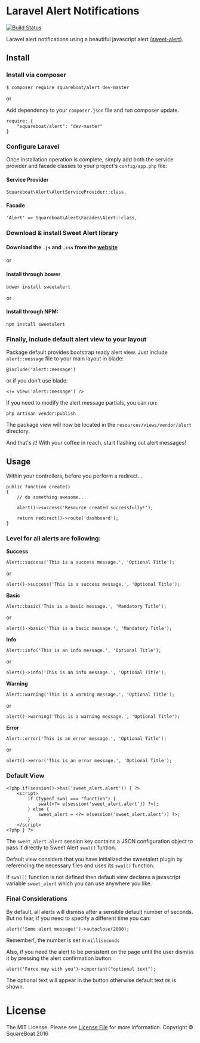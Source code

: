 # Laravel Alert Notifications

[![Build Status](https://travis-ci.org/squareboat/alert.svg?branch=master)](https://travis-ci.org/squareboat/alert)

Laravel alert notifications using a beautiful javascript alert [(sweet-alert)](http://t4t5.github.io/sweetalert/).

## Install

### Install via composer

```
$ composer require squareboat/alert dev-master
```

or

Add dependency to your `composer.json` file and run composer update.

```
require: {
    "squareboat/alert": "dev-master"
}
```

### Configure Laravel

Once installation operation is complete, simply add both the service provider and facade classes to your project's `config/app.php` file:

#### Service Provider
```
Squareboat\Alert\AlertServiceProvider::class,
```

#### Facade

```
'Alert' => Squareboat\Alert\Facades\Alert::class,
```

### Download & install Sweet Alert library

#### Download the `.js` and `.css` from the [website](http://t4t5.github.io/sweetalert/)
or

#### Install through bower
```
bower install sweetalert
```
or
#### Install through NPM:
```
npm install sweetalert
```

### Finally, include default alert view to your layout

Package default provides bootstrap ready alert view. Just include `alert::message` file to your main layout in blade:

```
@include('alert::message')
```

or if you don't use blade:

```
<?= view('alert::message') ?>
```

If you need to modify the alert message partials, you can run:

```
php artisan vendor:publish
```

The package view will now be located in the `resources/views/vendor/alert` directory.

And that's it! With your coffee in reach, start flashing out alert messages!

## Usage

Within your controllers, before you perform a redirect...

```
public function create()
{
    // do something awesome...

    alert()->success('Resource created successfully!');

    return redirect()->route('dashboard');
}
```

### Level for all alerts are following:

**Success**
```
Alert::success('This is a success message.', 'Optional Title');
```
or
```
alert()->success('This is a success message.', 'Optional Title');
```

**Basic**
```
Alert::basic('This is a basic message.', 'Mandatory Title');
```
or
```
alert()->basic('This is a basic message.', 'Mandatory Title');
```

**Info**
```
Alert::info('This is an info message.', 'Optional Title');
```
or
```
alert()->info('This is an info message.', 'Optional Title');
```

**Warning**
```
Alert::warning('This is a warning message.', 'Optional Title');
```
or
```
alert()->warning('This is a warning message.', 'Optional Title');
```

**Error**
```
Alert::error('This is an error message.', 'Optional Title');
```
or
```
alert()->error('This is an error message.', 'Optional Title');
```

### Default View
```
<?php if(session()->has('sweet_alert.alert')) { ?>
    <script>
        if (typeof swal === "function") {
            swal(<?= e(session('sweet_alert.alert')) ?>);
        } else {
            sweet_alert = <?= e(session('sweet_alert.alert')) ?>;
        }
    </script>
<?php } ?>
```
The `sweet_alert.alert` session key contains a JSON configuration object to pass it directly to Sweet Alert `swal()` funtion.

Default view considers that you have initialized the sweetalert plugin by referencing the necessary files and uses its `swal()` function.

If `swal()` function is not defined then default view declares a javascript variable `sweet_alert` which you can use anywhere you like.

### Final Considerations

By default, all alerts will dismiss after a sensible default number of seconds.
But no fear, if you need to specify a different time you can:
```
alert('Some alert message!')->autoclose(2000);
```
Remember!, the number is set in `milliseconds`

Also, if you need the alert to be persistent on the page until the user dismiss it by pressing the alert confirmation button:
```
alert('Force may with you')->important("optional text");
```
The optional text will appear in the button otherwise default text `OK` is shown.

# License

The MIT License. Please see [License File](LICENSE.md) for more information. Copyright © SquareBoat 2016
